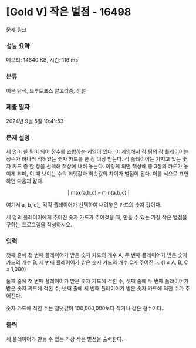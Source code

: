 # [Gold V] 작은 벌점 - 16498 

[문제 링크](https://www.acmicpc.net/problem/16498) 

### 성능 요약

메모리: 14640 KB, 시간: 116 ms

### 분류

이분 탐색, 브루트포스 알고리즘, 정렬

### 제출 일자

2024년 9월 5일 19:41:53

### 문제 설명

<p>세 명이 한 팀이 되어 정수를 조합하는 게임이 있다. 이 게임에서 각 팀의 각 플레이어는 정수가 하나씩 적혀있는 숫자 카드를 한 장 이상 받는다. 각 플레이어는 가지고 있는 숫자 카드 중 한 장을 선택해 책상에 내려 놓는다. 이렇게 되면 책상에 총 3장의 카드가 놓이게 되며, 이 때 보이는 수의 최댓값과 최솟값의 차이가 벌점이 된다. 이를 식으로 표현하면 다음과 같다.</p>

<p style="text-align: center;">| max(a,b,c) – min(a,b,c) |</p>

<p>여기서 a, b, c는 각각 플레이어가 선택하여 내려놓은 카드의 숫자 값이다. </p>

<p>세 명의 플레이어에게 주어진 숫자 카드가 주어졌을 때, 만들 수 있는 가장 작은 벌점을 구하는 프로그램을 작성하시오.</p>

### 입력 

 <p>첫째 줄에 첫 번째 플레이어가 받은 숫자 카드의 개수 A, 두 번째 플레이어가 받은 숫자 카드의 개수 B, 세 번째 플레이어가 받은 숫자 카드의 개수 C가 주어진다. (1 ≤ A, B, C ≤ 1,000)</p>

<p>둘째 줄에 첫 번째 플레이어가 받은 숫자 카드에 적힌 수, 셋째 줄에 두 번째 플레이어가 받은 숫자 카드에 적힌 수, 넷째 줄에 세 번째 플레이어가 받은 숫자 카드에 적힌 수가 주어진다.</p>

<p>숫자 카드에 적힌 수는 절댓값이 100,000,000보다 작거나 같은 정수이다..</p>

### 출력 

 <p>세 플레이어가 만들 수 있는 가장 작은 벌점을 출력한다.</p>

